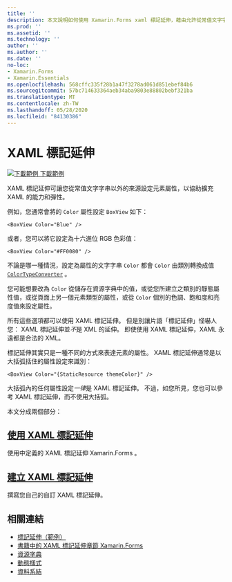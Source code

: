 ```yaml
---
title: ''
description: 本文說明如何使用 Xamarin.Forms xaml 標記延伸，藉由允許從常值文字字串以外的來源設定元素屬性，來擴充 xaml 的能力和彈性。
ms.prod: ''
ms.assetid: ''
ms.technology: ''
author: ''
ms.author: ''
ms.date: ''
no-loc:
- Xamarin.Forms
- Xamarin.Essentials
ms.openlocfilehash: 568cffc335f28b1a47f3278ad061d851ebef84b6
ms.sourcegitcommit: 57bc714633364aeb34aba9803e88802bebf321ba
ms.translationtype: MT
ms.contentlocale: zh-TW
ms.lasthandoff: 05/28/2020
ms.locfileid: "84130386"
---
```

# <a name="xaml-markup-extensions"></a>XAML 標記延伸

[![下載範例 ](~/media/shared/download.png) 下載範例](https://docs.microsoft.com/samples/xamarin/xamarin-forms-samples/xaml-markupextensions)

XAML 標記延伸可讓您從常值文字字串以外的來源設定元素屬性，以協助擴充 XAML 的能力和彈性。

例如，您通常會將的 `Color` 屬性設定 `BoxView` 如下：

```xaml
<BoxView Color="Blue" />
```

或者，您可以將它設定為十六進位 RGB 色彩值：

```xaml
<BoxView Color="#FF0080" />
```

不論是哪一種情況，設定為屬性的文字字串 `Color` 都會 `Color` 由類別轉換成值 [`ColorTypeConverter`](xref:Xamarin.Forms.ColorTypeConverter) 。

您可能想要改為 `Color` 從儲存在資源字典中的值，或從您所建立之類別的靜態屬性值，或從頁面上另一個元素類型的屬性，或從 `Color` 個別的色調、飽和度和亮度值來設定屬性。

所有這些選項都可以使用 XAML 標記延伸。 但是別讓片語「標記延伸」怪嚇人您： XAML 標記延伸並*不*是 XML 的延伸。 即使使用 XAML 標記延伸，XAML 永遠都是合法的 XML。

標記延伸其實只是一種不同的方式來表達元素的屬性。 XAML 標記延伸通常是以大括弧括住的屬性設定來識別：

```xaml
<BoxView Color="{StaticResource themeColor}" />
```

大括弧內的任何屬性設定*一律*是 XAML 標記延伸。 不過，如您所見，您也可以參考 XAML 標記延伸，而不使用大括弧。

本文分成兩個部分：

## <a name="consuming-xaml-markup-extensions"></a>[使用 XAML 標記延伸](consuming.md)  

使用中定義的 XAML 標記延伸 Xamarin.Forms 。

## <a name="creating-xaml-markup-extensions"></a>[建立 XAML 標記延伸](creating.md)

撰寫您自己的自訂 XAML 標記延伸。

## <a name="related-links"></a>相關連結

- [標記延伸（範例）](https://docs.microsoft.com/samples/xamarin/xamarin-forms-samples/xaml-markupextensions)
- [書籍中的 XAML 標記延伸章節 Xamarin.Forms](~/xamarin-forms/creating-mobile-apps-xamarin-forms/summaries/chapter10.md)
- [資源字典](~/xamarin-forms/xaml/resource-dictionaries.md)
- [動態樣式](~/xamarin-forms/user-interface/styles/dynamic.md)
- [資料系結](~/xamarin-forms/app-fundamentals/data-binding/index.md)

